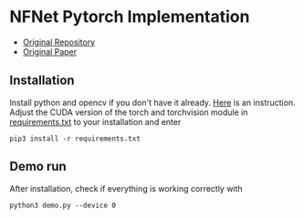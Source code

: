 # NFNet Pytorch Implementation
 - [Original Repository](https://github.com/deepmind/deepmind-research/blob/master/nfnets/nf_resnet.py)
 - [Original Paper](https://arxiv.org/abs/2102.06171)

## Installation
Install python and opencv if you don't have it already. [Here](https://benjs.de/opencv/2021/02/03/install-opencv-and-python-without-root-access.html) is an instruction.
Adjust the CUDA version of the torch and torchvision module in [requirements.txt](requirements.txt) to your installation and enter
```
pip3 install -r requirements.txt
```

## Demo run
After installation, check if everything is working correctly with
```
python3 demo.py --device 0
```